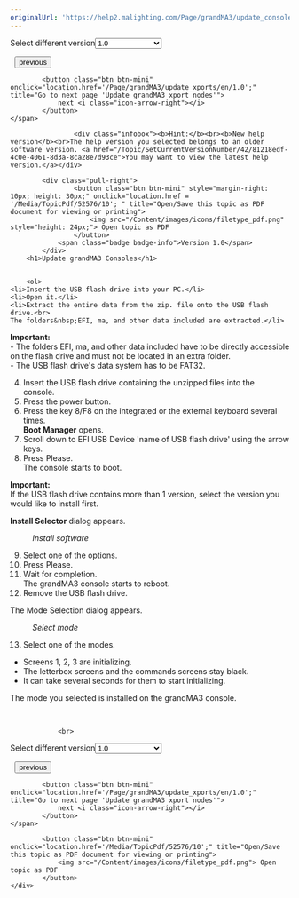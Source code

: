 ```yaml
---
originalUrl: 'https://help2.malighting.com/Page/grandMA3/update_consoles/en/1.0'
---
```


<div class="topic-navigation">

<div class="pull-right">
	<span class="pull-left">


<div class="pull-left">
<form action="/Topic/SetCurrentVersionNumber" class="form-inline" id="frmTagSelector" method="post">	<span class="form-mini">
		<div class="input-prepend"><span class="add-on">Select different version</span><select autocomplete="off" id="versionNumberId" name="versionNumberId" onchange="$(this).closest('#frmTagSelector').submit();" style="width: 120px;"><option value="">- latest -</option>
<option selected="selected" value="10">1.0</option>
<option value="32">1.1</option>
<option value="35">1.2</option>
<option value="36">1.3</option>
<option value="37">1.4</option>
<option value="38">1.5</option>
<option value="39">1.6</option>
<option value="40">1.7</option>
<option value="42">1.8</option>
</select></div>
		<input data-val="true" data-val-number="The field Int32 must be a number." data-val-required="The Int32 field is required." id="ProductId" name="ProductId" type="hidden" value="16">
		<input id="CurrentGuid" name="CurrentGuid" type="hidden" value="81218edf-4c0e-4061-8d3a-8ca28e7d93ce">
	</span>
</form></div>&nbsp;	</span>
	<span class="pull-right" style="white-space: nowrap;">
			<button class="btn btn-mini" onclick="location.href='/Page/grandMA3/update/en/1.0'; " title="Go to previous page 'Update the Software'">
				<i class="icon-arrow-left"></i> previous
			</button>

			<button class="btn btn-mini" onclick="location.href='/Page/grandMA3/update_xports/en/1.0';" title="Go to next page 'Update grandMA3 xport nodes'">
				next <i class="icon-arrow-right"></i> 
			</button>
	</span>
</div>
<div class="clear-fix" style="margin-bottom: 10px"></div>
</div>

					<div class="infobox"><b>Hint:</b><br><b>New help version</b><br>The help version you selected belongs to an older software version. <a href="/Topic/SetCurrentVersionNumber/42/81218edf-4c0e-4061-8d3a-8ca28e7d93ce">You may want to view the latest help version.</a></div>

			<div class="pull-right">
					<button class="btn btn-mini" style="margin-right: 10px; height: 30px;" onclick="location.href = '/Media/TopicPdf/52576/10'; " title="Open/Save this topic as PDF document for viewing or printing">
						<img src="/Content/images/icons/filetype_pdf.png" style="height: 24px;"> Open topic as PDF
					</button>
				<span class="badge badge-info">Version 1.0</span>
			</div>
		<h1>Update grandMA3 Consoles</h1>


		<ol>
	<li>Insert the USB flash drive into your PC.</li>
	<li>Open it.</li>
	<li>Extract the entire data from the zip. file onto the USB flash drive.<br>
	The folders&nbsp;EFI, ma, and other data included are extracted.</li>
</ol>

<div class="important"><strong>Important:</strong><br>
- The folders&nbsp;EFI, ma, and other data included have to be directly accessible on the flash drive and must not be located in an extra folder.<br>
- The USB flash drive's data system has to be FAT32.&nbsp;</div>

<ol start="4">
	<li>Insert the USB flash drive containing the unzipped files into the console.&nbsp;</li>
	<li>Press the power button.</li>
	<li>Press the key&nbsp;<span class="hardkey">8/F8</span> on the integrated or the external keyboard several times.<br>
	<strong>Boot Manager</strong> opens.</li>
	<li>Scroll down to EFI USB Device 'name of USB flash drive' using the arrow keys.</li>
	<li>Press <span class="hardkey">Please</span>.&nbsp;<br>
	The console starts to boot.</li>
</ol>

<div class="important"><strong>Important:</strong><br>
If the USB flash drive contains more than 1 version, select the version you would like to install first.</div>

<p><strong>Install Selector</strong> dialog appears.</p>

<figure class="caption"><img alt="" src="/Media/Image/img_installer-dialog_v0-9_3.png">
<figcaption><em>Install software</em></figcaption>
</figure>

<ol start="9">
	<li>Select one of the options.&nbsp;</li>
	<li>Press <span class="hardkey">Please</span>.</li>
	<li>Wait for completion.&nbsp;<br>
	The grandMA3 console starts to reboot.</li>
	<li>Remove the USB flash drive.&nbsp;</li>
</ol>

<p>The Mode Selection dialog appears.&nbsp;</p>

<figure class="caption"><img alt="" src="/Media/Image/img_select-mode_v0-9_3.png">
<figcaption><em>Select mode</em></figcaption>
</figure>

<ol start="13">
	<li>Select one of the modes.&nbsp;&nbsp;</li>
</ol>

<ul>
	<li>Screens 1, 2, 3 are initializing.</li>
	<li>The letterbox screens and the commands screens stay black.&nbsp;</li>
	<li>It can take several seconds for them to start initializing.&nbsp;</li>
</ul>

<p>The mode you selected is installed on the grandMA3 console.&nbsp;</p>

<p>&nbsp;</p>


				<br>
<div class="topic-navigation">

<div class="pull-right">
	<span class="pull-left">


<div class="pull-left">
<form action="/Topic/SetCurrentVersionNumber" class="form-inline" id="frmTagSelector" method="post">	<span class="form-mini">
		<div class="input-prepend"><span class="add-on">Select different version</span><select autocomplete="off" id="versionNumberId" name="versionNumberId" onchange="$(this).closest('#frmTagSelector').submit();" style="width: 120px;"><option value="">- latest -</option>
<option selected="selected" value="10">1.0</option>
<option value="32">1.1</option>
<option value="35">1.2</option>
<option value="36">1.3</option>
<option value="37">1.4</option>
<option value="38">1.5</option>
<option value="39">1.6</option>
<option value="40">1.7</option>
<option value="42">1.8</option>
</select></div>
		<input data-val="true" data-val-number="The field Int32 must be a number." data-val-required="The Int32 field is required." id="ProductId" name="ProductId" type="hidden" value="16">
		<input id="CurrentGuid" name="CurrentGuid" type="hidden" value="81218edf-4c0e-4061-8d3a-8ca28e7d93ce">
	</span>
</form></div>&nbsp;	</span>
	<span class="pull-right" style="white-space: nowrap;">
			<button class="btn btn-mini" onclick="location.href='/Page/grandMA3/update/en/1.0'; " title="Go to previous page 'Update the Software'">
				<i class="icon-arrow-left"></i> previous
			</button>

			<button class="btn btn-mini" onclick="location.href='/Page/grandMA3/update_xports/en/1.0';" title="Go to next page 'Update grandMA3 xport nodes'">
				next <i class="icon-arrow-right"></i> 
			</button>
	</span>
</div>
	<div class="clear-fix"></div>
	<div class="pull-right">
	
			<button class="btn btn-mini" onclick="location.href='/Media/TopicPdf/52576/10';" title="Open/Save this topic as PDF document for viewing or printing">
				<img src="/Content/images/icons/filetype_pdf.png"> Open topic as PDF
			</button>
	</div>
<div class="clear-fix" style="margin-bottom: 10px"></div>
</div>

	
